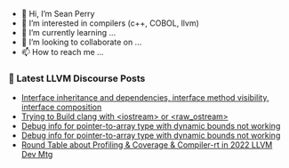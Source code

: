 - 👋 Hi, I’m Sean Perry
- 👀 I’m interested in compilers (c++, COBOL, llvm)
- 🌱 I’m currently learning ...
- 💞️ I’m looking to collaborate on ...
- 📫 How to reach me ...

<!---
s66perry/s66perry is a ✨ special ✨ repository because its `README.md` (this file) appears on your GitHub profile.
You can click the Preview link to take a look at your changes.
--->
### 📕 Latest LLVM Discourse Posts

<!-- DISCOURSE-LLVM:START -->
- [Interface inheritance and dependencies, interface method visibility, interface composition](https://discourse.llvm.org/t/interface-inheritance-and-dependencies-interface-method-visibility-interface-composition/66380#post_11)
- [Trying to Build clang with &lt;iostream&gt; or &lt;raw_ostream&gt;](https://discourse.llvm.org/t/trying-to-build-clang-with-iostream-or-raw-ostream/66451#post_1)
- [Debug info for pointer-to-array type with dynamic bounds not working](https://discourse.llvm.org/t/debug-info-for-pointer-to-array-type-with-dynamic-bounds-not-working/66415#post_5)
- [Debug info for pointer-to-array type with dynamic bounds not working](https://discourse.llvm.org/t/debug-info-for-pointer-to-array-type-with-dynamic-bounds-not-working/66415#post_4)
- [Round Table about Profiling &amp; Coverage &amp; Compiler-rt in 2022 LLVM Dev Mtg](https://discourse.llvm.org/t/round-table-about-profiling-coverage-compiler-rt-in-2022-llvm-dev-mtg/65225#post_8)
<!-- DISCOURSE-LLVM:END -->

